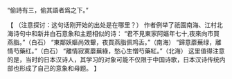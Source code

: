 “偷詩有三，偷其語者爲之下。”

【
（注意探讨：这句话刚开始的出处是在哪里？）
作者例举了祇園南海、江村北海诗句中和新井白石意象和主题相似的诗：
“君不見東家阿嫗年七十,夜來向市買燕脂。”（白石）
“東鄰妖嫗尚效顰，夜買燕脂佩鸡舌。”（南海）
“歸意蘼蕪绿，離情芍藥红。”（白石）
“離情寂寞蘼蕪綠，愁心生憎芍藥紅。”（北海）
这里值得注意的是，当时的日本汉诗人，其学习的对象可能不仅限于中国诗歌，日本汉诗传统内部也形成了自己的意象和母题。
】
